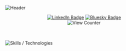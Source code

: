 ![Header](https://capsule-render.vercel.app/api?type=waving&theme=dark&height=200&text=lewxdev&fontSize=60&fontAlignY=30&desc=Web%20Software%20Engineer&descAlignY=50)

<div align="center">
  <a href="https://www.linkedin.com/in/lewxdev/"><img alt="LinkedIn Badge" src="https://img.shields.io/badge/LinkedIn-grey?style=for-the-badge" /></a>
  <a href="https://bsky.app/profile/did:plc:5zcg3kb3yhfdh5xbpq7raf3p"><img alt="Bluesky Badge" src="https://img.shields.io/badge/Bluesky-grey?style=for-the-badge" /></a>
  <br />
  <img alt="View Counter" src="https://komarev.com/ghpvc/?username=lewxdev&style=flat-square&color=lightgrey" />
</div>
<br />
<br />

![Skills / Technologies](https://skillicons.dev/icons?theme=dark&i=html,css,js,ts,md,regex,bash,git,githubactions,nodejs,express,jest,react,redux,materialui,emotion,styledcomponents,tailwind,bootstrap,nextjs,vite,rollup,jquery,docker,sqlite,postgres,py,django,flask,java,gradle,vercel,firebase,gcp,heroku,netlify,aws,linux,raspberrypi,github,vscode,figma,discord,replit,codepen)
